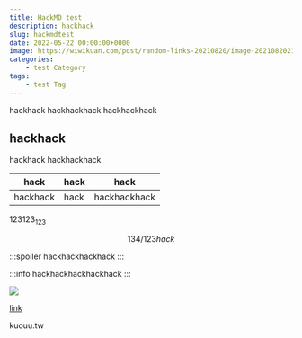 ```yaml
---
title: HackMD test
description: hackhack
slug: hackmdtest
date: 2022-05-22 00:00:00+0000
image: https://wiwikuan.com/post/random-links-20210820/image-20210820210919820_hub8c2c33d3eb038d32984dd97ebc4eed2_509877_1600x0_resize_box_3.png
categories:
    - test Category
tags:
    - test Tag
---
```


hackhack
hackhackhack
hackhackhack

## hackhack

hackhack
hackhackhack

|hack|hack|hack|
|-|-|-|
hackhack|hack|hackhackhack

$123123_{123}$

$$
134/123hack
$$

:::spoiler
hackhackhackhack
:::

:::info
hackhackhackhackhack
:::

![](https://wiwikuan.com/post/random-links-20210820/image-20210820210919820_hub8c2c33d3eb038d32984dd97ebc4eed2_509877_1600x0_resize_box_3.png)

[link](kuouu.tw)

kuouu.tw
